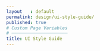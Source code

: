 ```yaml
---
layout   : default
permalink: design/ui-style-guide/
published: true
# Custom Page Variables
# ─────────────────────
title: UI Style Guide 
---
```

